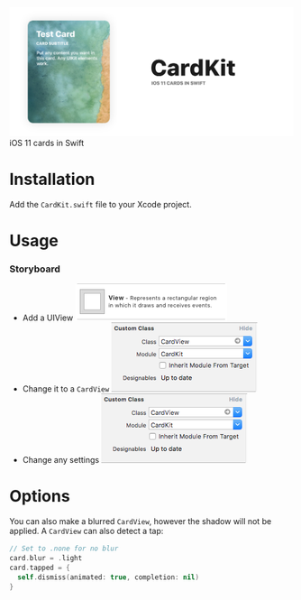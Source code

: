 ![CardKit](https://raw.githubusercontent.com/CTKRocks/CardKit/master/Images/Banner.png)
iOS 11 cards in Swift

# Installation
Add the `CardKit.swift` file to your Xcode project.

# Usage

### Storyboard
* Add a UIView
![UIView](https://raw.githubusercontent.com/CTKRocks/CardKit/master/Images/UIView.png)
* Change it to a `CardView`
![CardView](https://raw.githubusercontent.com/CTKRocks/CardKit/master/Images/CardView.png)
* Change any settings
![Options](https://raw.githubusercontent.com/CTKRocks/CardKit/master/Images/Storyboard.png)

# Options
You can also make a blurred `CardView`, however the shadow will not be applied.
A `CardView` can also detect a tap:
```swift
// Set to .none for no blur
card.blur = .light
card.tapped = {
  self.dismiss(animated: true, completion: nil)
}
```
